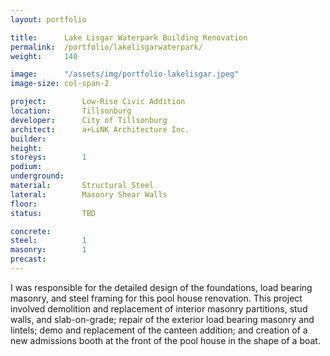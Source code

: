 ```yaml
---
layout: portfolio

title:      Lake Lisgar Waterpark Building Renovation
permalink:  /portfolio/lakelisgarwaterpark/
weight:     140

image:      "/assets/img/portfolio-lakelisgar.jpeg"
image-size: col-span-2

project:        Low-Rise Civic Addition
location:       Tillsonburg
developer:      City of Tillsonburg
architect:      a+LiNK Architecture Inc.
builder:        
height:         
storeys:        1
podium:         
underground:    
material:       Structural Steel
lateral:        Masonry Shear Walls
floor:          
status:         TBD

concrete:       
steel:          1
masonry:        1
precast:        
---
```


<div id="content">
    <p>I was responsible for the detailed design of the foundations, load bearing masonry, and steel framing for this pool house renovation. This project involved  demolition and replacement of interior masonry partitions, stud walls, and slab-on-grade; repair of the exterior load bearing masonry and lintels; demo and replacement of the canteen addition; and creation of a new admissions booth at the front of the pool house in the shape of a boat.</p>
</div>